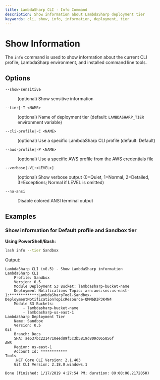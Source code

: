 ```yaml
---
title: LambdaSharp CLI - Info Command
description: Show information about LambdaSharp deployment tier
keywords: cli, show, info, information, deployment, tier
---
```

# Show Information

The `info` command is used to show information about the current CLI profile, LambdaSharp environment, and installed command line tools.

## Options

<dl>

<dt><code>--show-sensitive</code></dt>
<dd>

(optional) Show sensitive information
</dd>

<dt><code>--tier|-T &lt;NAME&gt;</code></dt>
<dd>

(optional) Name of deployment tier (default: <code>LAMBDASHARP_TIER</code> environment variable)
</dd>

<dt><code>--cli-profile|-C &lt;NAME&gt;</code></dt>
<dd>

(optional) Use a specific LambdaSharp CLI profile (default: Default)
</dd>

<dt><code>--aws-profile|-P &lt;NAME&gt;</code></dt>
<dd>

(optional) Use a specific AWS profile from the AWS credentials file
</dd>

<dt><code>--verbose|-V[:&lt;LEVEL&gt;]</code></dt>
<dd>

(optional) Show verbose output (0=Quiet, 1=Normal, 2=Detailed, 3=Exceptions; Normal if LEVEL is omitted)
</dd>

<dt><code>--no-ansi</code></dt>
<dd>

Disable colored ANSI terminal output
</dd>

</dl>

## Examples

### Show information for Default profile and Sandbox tier

__Using PowerShell/Bash:__
```bash
lash info --tier Sandbox
```

Output:
```
LambdaSharp CLI (v0.5) - Show LambdaSharp information
LambdaSharp CLI
    Profile: Sandbox
    Version: 0.5
    Module Deployment S3 Bucket: lambdasharp-bucket-name
    Deployment Notifications Topic: arn:aws:sns:us-east-1:************:LambdaSharpTool-Sandbox-DeploymentNotificationTopicResource-QMM6DIP3K4N4
    Module S3 Buckets:
        - lambdasharp-bucket-name
        - lambdasharp-us-east-1
LambdaSharp Deployment Tier
    Name: Sandbox
    Version: 0.5
Git
    Branch: Docs
    SHA: ae537bc2214710eed89f5c3b5819d809c065856f
AWS
    Region: us-east-1
    Account Id: ************
Tools
    .NET Core CLI Version: 2.1.403
    Git CLI Version: 2.18.0.windows.1

Done (finished: 1/17/2019 4:27:54 PM; duration: 00:00:06.2172050)
```
